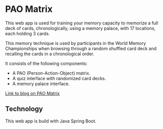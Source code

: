# PAO Matrix
This web app is used for training your memory capacity to memorize a full deck of cards, chronologically, using a memory palace, with 17 locations, each holding 3 cards.

This memory technique is used by participants in the World Memory Championships when browsing through a random shuffled card deck and recalling the cards in a chronological order.

It consists of the following components:
- A PAO (Person-Action-Object) matrix.
- A quiz interface with randomized card decks.
- A memory palace interface.

[Link to blog on PAO Matrix](https://learningisliving.dk/2018/03/25/remember-carddeck/)

## Technology
This web app is build with Java Spring Boot.
